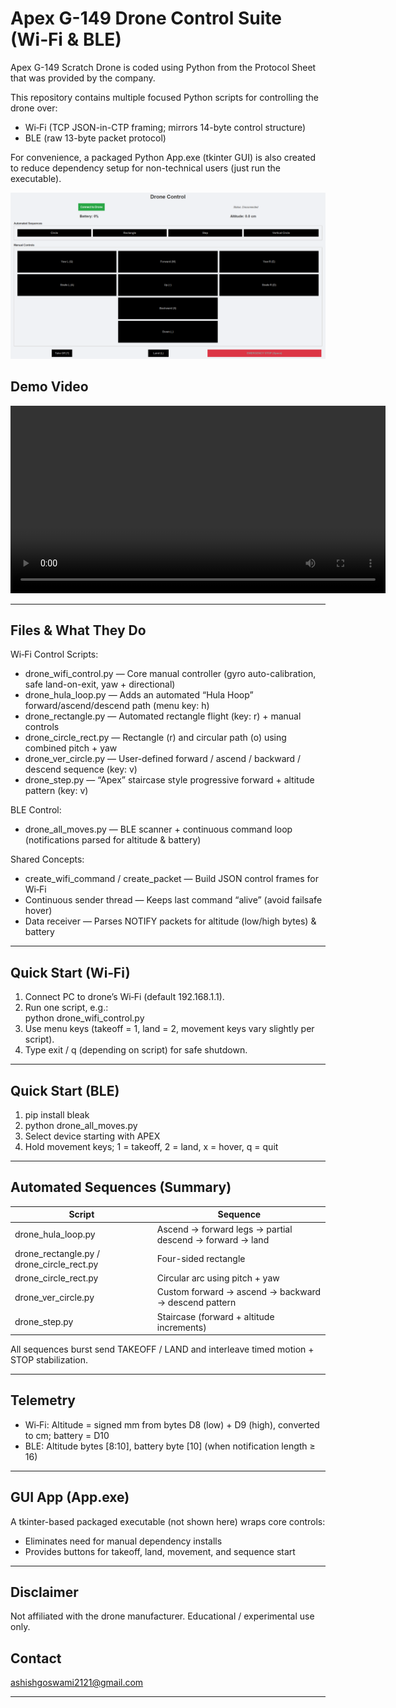 # Apex G-149 Drone Control Suite (Wi‑Fi & BLE)

Apex G-149 Scratch Drone is coded using Python from the Protocol Sheet that was provided by the company.

This repository contains multiple focused Python scripts for controlling the drone over:
- Wi‑Fi (TCP JSON-in-CTP framing; mirrors 14-byte control structure)
- BLE (raw 13-byte packet protocol)

For convenience, a packaged Python App.exe (tkinter GUI) is also created to reduce dependency setup for non-technical users (just run the executable).

![image alt](https://github.com/ashishgoswami13/Apex-Drone-Codes-/blob/432008d43d089284270a32afe5d218fbf488f941/Drone%20Control%20App.png)

## Demo Video 

<p align="center">
  <video src="https://github.com/user-attachments/assets/86ac5929-54aa-4787-9914-3ccdb99d11fc" controls width="600"> </video>
</p>

---

## Files & What They Do

Wi‑Fi Control Scripts:
- drone_wifi_control.py — Core manual controller (gyro auto-calibration, safe land-on-exit, yaw + directional)
- drone_hula_loop.py — Adds an automated “Hula Hoop” forward/ascend/descend path (menu key: h)
- drone_rectangle.py — Automated rectangle flight (key: r) + manual controls
- drone_circle_rect.py — Rectangle (r) and circular path (o) using combined pitch + yaw
- drone_ver_circle.py — User-defined forward / ascend / backward / descend sequence (key: v)
- drone_step.py — “Apex” staircase style progressive forward + altitude pattern (key: v)

BLE Control:
- drone_all_moves.py — BLE scanner + continuous command loop (notifications parsed for altitude & battery)

Shared Concepts:
- create_wifi_command / create_packet — Build JSON control frames for Wi‑Fi
- Continuous sender thread — Keeps last command “alive” (avoid failsafe hover)
- Data receiver — Parses NOTIFY packets for altitude (low/high bytes) & battery

---

## Quick Start (Wi‑Fi)

1. Connect PC to drone’s Wi‑Fi (default 192.168.1.1).
2. Run one script, e.g.:  
   python drone_wifi_control.py  
3. Use menu keys (takeoff = 1, land = 2, movement keys vary slightly per script).
4. Type exit / q (depending on script) for safe shutdown.

---

## Quick Start (BLE)

1. pip install bleak
2. python drone_all_moves.py
3. Select device starting with APEX
4. Hold movement keys; 1 = takeoff, 2 = land, x = hover, q = quit

---

## Automated Sequences (Summary)

| Script | Sequence |
|--------|----------|
| drone_hula_loop.py | Ascend → forward legs → partial descend → forward → land |
| drone_rectangle.py / drone_circle_rect.py | Four-sided rectangle |
| drone_circle_rect.py | Circular arc using pitch + yaw |
| drone_ver_circle.py | Custom forward → ascend → backward → descend pattern |
| drone_step.py | Staircase (forward + altitude increments) |

All sequences burst send TAKEOFF / LAND and interleave timed motion + STOP stabilization.

---

## Telemetry

- Wi‑Fi: Altitude = signed mm from bytes D8 (low) + D9 (high), converted to cm; battery = D10
- BLE: Altitude bytes [8:10], battery byte [10] (when notification length ≥ 16)

---

## GUI App (App.exe)

A tkinter-based packaged executable (not shown here) wraps core controls:
- Eliminates need for manual dependency installs
- Provides buttons for takeoff, land, movement, and sequence start

---

## Disclaimer

Not affiliated with the drone manufacturer. Educational / experimental use only.

## Contact

ashishgoswami2121@gmail.com

---

